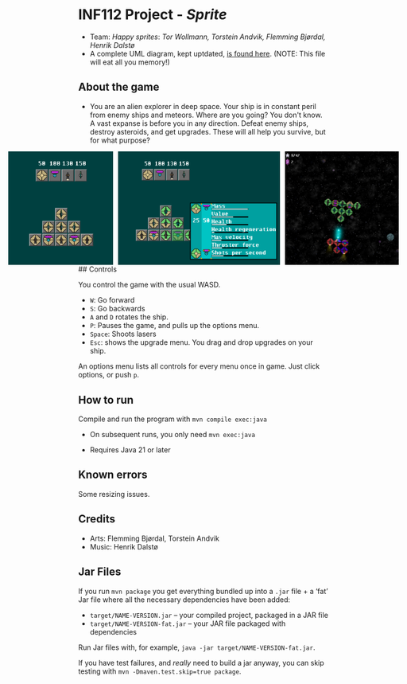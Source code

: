 # INF112 Project - *Sprite*

* Team: *Happy sprites*: *Tor Wollmann, Torstein Andvik, Flemming Bjørdal, Henrik
  Dalstø*
* A complete UML diagram, kept uptdated, [is found here](./doc/umlDiagram.png). (NOTE: This file
  will eat all you memory!)

## About the game

* You are an alien explorer in deep space. Your ship is in constant peril from enemy ships and
  meteors. Where are you going? You don't know. A vast expanse is before you in any direction.
  Defeat enemy ships, destroy asteroids, and get upgrades. These will all help you survive, but for
  what purpose?

<div style="display: flex; gap: 10px; justify-content: center;">
<img src="images/BuildShip.png" alt="BuildShip" width="211"/>
<img src="images/UpgradeShip.png" alt="UpgradeShip" width="326"/>
<img src="images/FightEnemies.png" alt="FightEnemies" width="229"/>
</div>
## Controls

You control the game with the usual WASD.

- `W`: Go forward
- `S`: Go backwards
- `A` and `D` rotates the ship.
- `P`: Pauses the game, and pulls up the options menu.
- `Space`: Shoots lasers
- `Esc`: shows the upgrade menu. You drag and drop upgrades on your ship.

An options menu lists all controls for every menu once in game. Just click options, or push `p`.

## How to run

Compile and run the program with `mvn compile exec:java`

* On subsequent runs, you only need `mvn exec:java`

* Requires Java 21 or later

## Known errors

Some resizing issues.

## Credits

- Arts: Flemming Bjørdal, Torstein Andvik
- Music: Henrik Dalstø

## Jar Files

If you run `mvn package` you get everything bundled up into a `.jar` file + a ‘fat’ Jar file where
all the necessary dependencies have been added:

* `target/NAME-VERSION.jar` – your compiled project, packaged in a JAR file
* `target/NAME-VERSION-fat.jar` – your JAR file packaged with dependencies

Run Jar files with, for example, `java -jar target/NAME-VERSION-fat.jar`.

If you have test failures, and *really* need to build a jar anyway, you can skip testing with
`mvn -Dmaven.test.skip=true package`.
